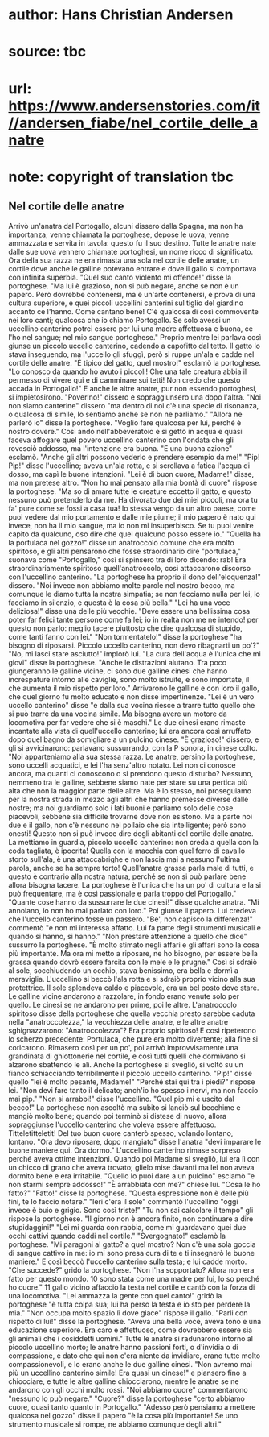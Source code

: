 # author: Hans Christian Andersen
# source: tbc
# url: https://www.andersenstories.com/it//andersen_fiabe/nel_cortile_delle_anatre
# note: copyright of translation tbc

## Nel cortile delle anatre 

Arrivò un'anatra dal Portogallo, alcuni dissero dalla Spagna, ma non ha
importanza; venne chiamata la portoghese, depose le uova, venne
ammazzata e servita in tavola: questo fu il suo destino. Tutte le anatre
nate dalle sue uova vennero chiamate portoghesi, un nome ricco di
significato. Ora della sua razza ne era rimasta una sola nel cortile
delle anatre, un cortile dove anche le galline potevano entrare e dove
il gallo si comportava con infinita superbia.
"Quel suo canto violento mi offende!" disse la portoghese. "Ma lui è
grazioso, non si può negare, anche se non è un papero. Però dovrebbe
contenersi, ma è un'arte contenersi, è prova di una cultura superiore,
e quei piccoli uccellini canterini sul tiglio del giardino accanto ce
l'hanno. Come cantano bene! C'è qualcosa di così commovente nei loro
canti; qualcosa che io chiamo Portogallo. Se solo avessi un uccellino
canterino potrei essere per lui una madre affettuosa e buona, ce l'ho
nel sangue; nel mio sangue portoghese."
Proprio mentre lei parlava così giunse un piccolo uccello canterino,
cadendo a capofitto dal tetto. Il gatto lo stava inseguendo, ma
l'uccello gli sfuggì, però si ruppe un'ala e cadde nel cortile delle
anatre.
"È tipico del gatto, quel mostro!" esclamò la portoghese. "Lo conosco
da quando ho avuto i piccoli! Che una tale creatura abbia il permesso di
vivere qui e di camminare sui tetti! Non credo che questo accada in
Portogallo!"
E anche le altre anatre, pur non essendo portoghesi, si impietosirono.
"Poverino!" dissero e sopraggiunsero una dopo l'altra. "Noi non
siamo canterine" dissero "ma dentro di noi c'è una specie di
risonanza, o qualcosa di simile, lo sentiamo anche se non ne
parliamo."
"Allora ne parlerò io" disse la portoghese. "Voglio fare qualcosa per
lui, perché è nostro dovere." Così andò nell'abbeveratoio e si gettò
in acqua e quasi faceva affogare quel povero uccellino canterino con
l'ondata che gli rovesciò addosso, ma l'intenzione era buona. "E una
buona azione" esclamò. "Anche gli altri possono vederlo e prendere
esempio da me!"
"Pip! Pip!" disse l'uccellino; aveva un'ala rotta, e si scrollava a
fatica l'acqua di dosso, ma capì le buone intenzioni. "Lei è di buon
cuore, Madame!" disse, ma non pretese altro.
"Non ho mai pensato alla mia bontà di cuore" rispose la portoghese.
"Ma so di amare tutte le creature eccetto il gatto, e questo nessuno
può pretenderlo da me. Ha divorato due dei miei piccoli, ma ora tu fa'
pure come se fossi a casa tua! Io stessa vengo da un altro paese, come
puoi vedere dal mio portamento e dalle mie piume; il mio papero è nato
qui invece, non ha il mio sangue, ma io non mi insuperbisco. Se tu puoi
venire capito da qualcuno, oso dire che quel qualcuno posso essere
io."
"Quella ha la portulaca nel gozzo!" disse un anatroccolo comune che
era molto spiritoso, e gli altri pensarono che fosse straordinario dire
"portulaca," suonava come "Portogallo," così si spinsero tra di loro
dicendo: rab! Era straordinariamente spiritoso quell'anatroccolo, così
attaccarono discorso con l'uccellino canterino.
"La portoghese ha proprio il dono dell'eloquenza!" dissero. "Noi
invece non abbiamo molte parole nel nostro becco, ma comunque le diamo
tutta la nostra simpatia; se non facciamo nulla per lei, lo facciamo in
silenzio, e questa è la cosa più bella."
"Lei ha una voce deliziosa!" disse una delle più vecchie. "Deve
essere una bellissima cosa poter far felici tante persone come fa lei;
io in realtà non me ne intendo! per questo non parlo: meglio tacere
piuttosto che dire qualcosa di stupido, come tanti fanno con lei."
"Non tormentatelo!" disse la portoghese "ha bisogno di riposarsi.
Piccolo uccello canterino, non devo ribagnarti un po'?"
"No, mi lasci stare asciutto!" implorò lui.
"La cura dell'acqua è l'unica che mi giovi" disse la portoghese.
"Anche le distrazioni aiutano. Tra poco giungeranno le galline vicine,
ci sono due galline cinesi che hanno increspature intorno alle caviglie,
sono molto istruite, e sono importate, il che aumenta il mio rispetto
per loro."
Arrivarono le galline e con loro il gallo, che quel giorno fu molto
educato e non disse impertinenze.
"Lei è un vero uccello canterino" disse "e dalla sua vocina riesce a
trarre tutto quello che si può trarre da una vocina simile. Ma bisogna
avere un motore da locomotiva per far vedere che si è maschi."
Le due cinesi erano rimaste incantate alla vista di quell'uccello
canterino; lui era ancora così arruffato dopo quel bagno da somigliare a
un pulcino cinese. "È grazioso!" dissero, e gli si avvicinarono:
parlavano sussurrando, con la P sonora, in cinese colto.
"Noi apparteniamo alla sua stessa razza. Le anatre, persino la
portoghese, sono uccelli acquatici, e lei l'ha senz'altro notato. Lei
non ci conosce ancora, ma quanti ci conoscono o si prendono questo
disturbo? Nessuno, nemmeno tra le galline, sebbene siamo nate per stare
su una pertica più alta che non la maggior parte delle altre. Ma è lo
stesso, noi proseguiamo per la nostra strada in mezzo agli altri che
hanno premesse diverse dalle nostre; ma noi guardiamo solo i lati buoni
e parliamo solo delle cose piacevoli, sebbene sia diffìcile trovarne
dove non esistono. Ma a parte noi due e il gallo, non c'è nessuno nel
pollaio che sia intelligente; però sono onesti! Questo non si può invece
dire degli abitanti del cortile delle anatre. La mettiamo in guardia,
piccolo uccello canterino: non creda a quella con la coda tagliata, è
ipocrita! Quella con la macchia con quel ferro di cavallo storto
sull'ala, è una attaccabrighe e non lascia mai a nessuno l'ultima
parola, anche se ha sempre torto! Quell'anatra grassa parla male di
tutti, e questo è contrario alla nostra natura, perché se non si può
parlare bene allora bisogna tacere. La portoghese è l'unica che ha un
po' di cultura e la si può frequentare, ma è così passionale e parla
troppo del Portogallo."
"Quante cose hanno da sussurrare le due cinesi!" disse qualche anatra.
"Mi annoiano, io non ho mai parlato con loro."
Poi giunse il papero. Lui credeva che l'uccello canterino fosse un
passero. "Be', non capisco la differenza!" commentò "e non mi
interessa affatto. Lui fa parte degli strumenti musicali e quando si
hanno, si hanno."
"Non prestare attenzione a quello che dice" sussurrò la portoghese.
"È molto stimato negli affari e gli affari sono la cosa più importante.
Ma ora mi metto a riposare, ne ho bisogno, per essere bella grassa
quando dovrò essere farcita con le mele e le prugne."
Così si sdraiò al sole, socchiudendo un occhio, stava benissimo, era
bella e dormì a meraviglia. L'uccellino si beccò l'ala rotta e si
sdraiò proprio vicino alla sua protettrice. Il sole splendeva caldo e
piacevole, era un bel posto dove stare.
Le galline vicine andarono a razzolare, in fondo erano venute solo per
quello. Le cinesi se ne andarono per prime, poi le altre. L'anatroccolo
spiritoso disse della portoghese che quella vecchia presto sarebbe
caduta nella "anatroccolezza," la vecchiezza delle anatre, e le altre
anatre sghignazzarono: "Anatroccolezza"? Era proprio spiritoso! E così
ripeterono lo scherzo precedente: Portulaca, che pure era molto
divertente; alla fine si coricarono.
Rimasero così per un po', poi arrivò improvvisamente una grandinata di
ghiottonerie nel cortile, e così tutti quelli che dormivano si alzarono
sbattendo le ali. Anche la portoghese si svegliò, si voltò su un fianco
schiacciando terribilmente il piccolo uccello canterino.
"Pip!" disse quello "lei è molto pesante, Madame!"
"Perché stai qui tra i piedi?" rispose lei. "Non devi fare tanto il
delicato; anch'io ho spesso i nervi, ma non faccio mai pip."
"Non si arrabbi!" disse l'uccellino. "Quel pip mi è uscito dal
becco!"
La portoghese non ascoltò ma subito si lanciò sul becchime e mangiò
molto bene; quando poi terminò si distese di nuovo, allora sopraggiunse
l'uccello canterino che voleva essere affettuoso.
Titteletitteletit! Del tuo buon cuore canterò spesso, volando lontano,
lontano.
"Ora devo riposare, dopo mangiato" disse l'anatra "devi imparare le
buone maniere qui. Ora dormo."
L'uccellino canterino rimase sorpreso perché aveva ottime intenzioni.
Quando poi Madame si svegliò, lui era lì con un chicco di grano che
aveva trovato; glielo mise davanti ma lei non aveva dormito bene e era
irritabile. "Quello lo puoi dare a un pulcino" esclamò "e non starmi
sempre addosso!"
"È arrabbiata con me?" chiese lui. "Cosa le ho fatto?"
"Fatto!" disse la portoghese. "Questa espressione non è delle più
fini, te lo faccio notare."
"Ieri c'era il sole" commentò l'uccellino "oggi invece è buio e
grigio. Sono così triste!"
"Tu non sai calcolare il tempo" gli rispose la portoghese. "Il giorno
non è ancora finito, non continuare a dire stupidaggini!"
"Lei mi guarda con rabbia, come mi guardavano quei due occhi cattivi
quando caddi nel cortile."
"Svergognato!" esclamò la portoghese. "Mi paragoni al gatto? a quel
mostro? Non c'è una sola goccia di sangue cattivo in me: io mi sono
presa cura di te e ti insegnerò le buone maniere."
E così beccò l'uccello canterino sulla testa; e lui cadde morto.
"Che succede?" gridò la portoghese. "Non l'ha sopportato? Allora non
era fatto per questo mondo.
10 sono stata come una madre per lui, lo so perché ho cuore."
11 gallo vicino affacciò la testa nel cortile e cantò con la forza di
una locomotiva.
"Lei ammazza la gente con quel canto!" gridò la portoghese "è tutta
colpa sua; lui ha perso la testa e io sto per perdere la mia."
"Non occupa molto spazio lì dove giace" rispose il gallo.
"Parli con rispetto di lui!" disse la portoghese. "Aveva una bella
voce, aveva tono e una educazione superiore. Era caro e affettuoso, come
dovrebbero essere sia gli animali che i cosiddetti uomini."
Tutte le anatre si radunarono intorno al piccolo uccellino morto; le
anatre hanno passioni forti, o d'invidia o di compassione, e dato che
qui non c'era niente da invidiare, erano tutte molto compassionevoli, e
lo erano anche le due galline cinesi.
"Non avremo mai più un uccellino canterino simile! Era quasi un
cinese!" e piansero fino a chiocciare, e tutte le altre galline
chiocciarono, mentre le anatre se ne andarono con gli occhi molto
rossi.
"Noi abbiamo cuore" commentarono "nessuno lo può negare."
"Cuore?" disse la portoghese "certo abbiamo cuore, quasi tanto quanto
in Portogallo."
"Adesso però pensiamo a mettere qualcosa nel gozzo" disse il papero
"è la cosa più importante! Se uno strumento musicale si rompe, ne
abbiamo comunque degli altri."
